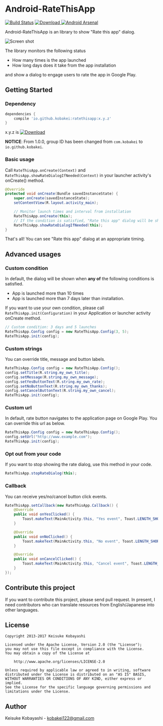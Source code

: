 Android-RateThisApp
===================

[![Build Status](https://circleci.com/gh/kobakei/Android-RateThisApp.svg?style=shield)](https://circleci.com/gh/kobakei/Android-RateThisApp/tree/master)
[![Download](https://api.bintray.com/packages/kobakei/maven/ratethisapp/images/download.svg) ](https://bintray.com/kobakei/maven/ratethisapp/_latestVersion)
[![Android Arsenal](https://img.shields.io/badge/Android%20Arsenal-Android--RateThisApp-green.svg?style=true)](https://android-arsenal.com/details/1/2893)

Android-RateThisApp is an library to show "Rate this app" dialog.

![Screen shot](https://raw.github.com/kobakei/Android-RateThisApp/master/screenshot_resized.png)

The library monitors the following status

* How many times is the app launched
* How long days does it take from the app installation

and show a dialog to engage users to rate the app in Google Play.

## Getting Started

### Dependency

```groovy
dependencies {
    compile 'io.github.kobakei:ratethisapp:x.y.z'
}
```

x.y.z is [ ![Download](https://api.bintray.com/packages/kobakei/maven/ratethisapp/images/download.svg) ](https://bintray.com/kobakei/maven/ratethisapp/_latestVersion)

**NOTICE**: From 1.0.0, group ID has been changed from `com.kobakei` to `io.github.kobakei`.

### Basic usage

Call `RateThisApp.onCreate(Context)` and `RateThisApp.showRateDialogIfNeeded(Context)` in your launcher activity's onCreate() method.

```java
@Override
protected void onCreate(Bundle savedInstanceState) {
    super.onCreate(savedInstanceState);
    setContentView(R.layout.activity_main);

    // Monitor launch times and interval from installation
    RateThisApp.onCreate(this);
    // If the condition is satisfied, "Rate this app" dialog will be shown
    RateThisApp.showRateDialogIfNeeded(this);
}
```

That's all! You can see "Rate this app" dialog at an appropriate timing.

## Advanced usages

### Custom condition

In default, the dialog will be shown when **any of** the following conditions is satisfied.

* App is launched more than 10 times
* App is launched more than 7 days later than installation.

If you want to use your own condition, please call `RateThisApp.init(Configuration)` in your Application or launcher activity onCreate method.

```java
// Custom condition: 3 days and 5 launches
RateThisApp.Config config = new RateThisApp.Config(3, 5);
RateThisApp.init(config);
```

### Custom strings

You can override title, message and button labels.

```java
RateThisApp.Config config = new RateThisApp.Config();
config.setTitle(R.string.my_own_title);
config.setMessage(R.string.my_own_message);
config.setYesButtonText(R.string.my_own_rate);
config.setNoButtonText(R.string.my_own_thanks);
config.setCancelButtonText(R.string.my_own_cancel);
RateThisApp.init(config);
```

### Custom url

In default, rate button navigates to the application page on Google Play. You can override this url as below.

```java
RateThisApp.Config config = new RateThisApp.Config();
config.setUrl("http://www.example.com");
RateThisApp.init(config);
```

### Opt out from your code

If you want to stop showing the rate dialog, use this method in your code.

```java
RateThisApp.stopRateDialog(this);
```

### Callback

You can receive yes/no/cancel button click events.

```java
RateThisApp.setCallback(new RateThisApp.Callback() {
    @Override
    public void onYesClicked() {
        Toast.makeText(MainActivity.this, "Yes event", Toast.LENGTH_SHORT).show();
    }

    @Override
    public void onNoClicked() {
        Toast.makeText(MainActivity.this, "No event", Toast.LENGTH_SHORT).show();
    }

    @Override
    public void onCancelClicked() {
        Toast.makeText(MainActivity.this, "Cancel event", Toast.LENGTH_SHORT).show();
    }
});
```

## Contribute this project

If you want to contribute this project, please send pull request.
In present, I need contributors who can translate resources from English/Japanese into other languages.

## License

```
Copyright 2013-2017 Keisuke Kobayashi

Licensed under the Apache License, Version 2.0 (the "License");
you may not use this file except in compliance with the License.
You may obtain a copy of the License at

    http://www.apache.org/licenses/LICENSE-2.0

Unless required by applicable law or agreed to in writing, software
distributed under the License is distributed on an "AS IS" BASIS,
WITHOUT WARRANTIES OR CONDITIONS OF ANY KIND, either express or implied.
See the License for the specific language governing permissions and
limitations under the License.
```

## Author

Keisuke Kobayashi - kobakei122@gmail.com
